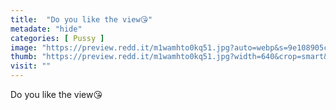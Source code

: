 ```yaml
---
title:  "Do you like the view😘"
metadate: "hide"
categories: [ Pussy ]
image: "https://preview.redd.it/m1wamhto0kq51.jpg?auto=webp&s=9e108905cb93d26dcc35d2ec0e33dae02a50e89b"
thumb: "https://preview.redd.it/m1wamhto0kq51.jpg?width=640&crop=smart&auto=webp&s=0aa4761da34e162376cde0e3720011119263c6cb"
visit: ""
---
```

Do you like the view😘
